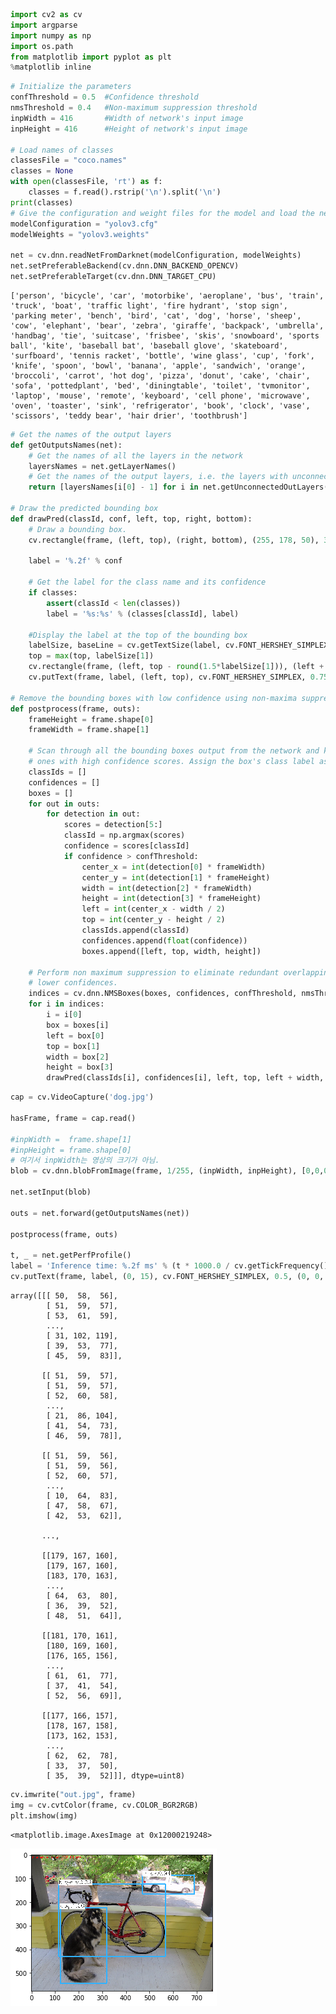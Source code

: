 ```python
import cv2 as cv
import argparse
import numpy as np
import os.path
from matplotlib import pyplot as plt
%matplotlib inline

```


```python
# Initialize the parameters
confThreshold = 0.5  #Confidence threshold
nmsThreshold = 0.4   #Non-maximum suppression threshold
inpWidth = 416       #Width of network's input image
inpHeight = 416      #Height of network's input image

# Load names of classes
classesFile = "coco.names"
classes = None
with open(classesFile, 'rt') as f:
    classes = f.read().rstrip('\n').split('\n')
print(classes)
# Give the configuration and weight files for the model and load the network using them.
modelConfiguration = "yolov3.cfg"
modelWeights = "yolov3.weights"

net = cv.dnn.readNetFromDarknet(modelConfiguration, modelWeights)
net.setPreferableBackend(cv.dnn.DNN_BACKEND_OPENCV)
net.setPreferableTarget(cv.dnn.DNN_TARGET_CPU)
```

    ['person', 'bicycle', 'car', 'motorbike', 'aeroplane', 'bus', 'train', 'truck', 'boat', 'traffic light', 'fire hydrant', 'stop sign', 'parking meter', 'bench', 'bird', 'cat', 'dog', 'horse', 'sheep', 'cow', 'elephant', 'bear', 'zebra', 'giraffe', 'backpack', 'umbrella', 'handbag', 'tie', 'suitcase', 'frisbee', 'skis', 'snowboard', 'sports ball', 'kite', 'baseball bat', 'baseball glove', 'skateboard', 'surfboard', 'tennis racket', 'bottle', 'wine glass', 'cup', 'fork', 'knife', 'spoon', 'bowl', 'banana', 'apple', 'sandwich', 'orange', 'broccoli', 'carrot', 'hot dog', 'pizza', 'donut', 'cake', 'chair', 'sofa', 'pottedplant', 'bed', 'diningtable', 'toilet', 'tvmonitor', 'laptop', 'mouse', 'remote', 'keyboard', 'cell phone', 'microwave', 'oven', 'toaster', 'sink', 'refrigerator', 'book', 'clock', 'vase', 'scissors', 'teddy bear', 'hair drier', 'toothbrush']



```python
# Get the names of the output layers
def getOutputsNames(net):
    # Get the names of all the layers in the network
    layersNames = net.getLayerNames()
    # Get the names of the output layers, i.e. the layers with unconnected outputs
    return [layersNames[i[0] - 1] for i in net.getUnconnectedOutLayers()]

# Draw the predicted bounding box
def drawPred(classId, conf, left, top, right, bottom):
    # Draw a bounding box.
    cv.rectangle(frame, (left, top), (right, bottom), (255, 178, 50), 3)
    
    label = '%.2f' % conf
        
    # Get the label for the class name and its confidence
    if classes:
        assert(classId < len(classes))
        label = '%s:%s' % (classes[classId], label)

    #Display the label at the top of the bounding box
    labelSize, baseLine = cv.getTextSize(label, cv.FONT_HERSHEY_SIMPLEX, 0.5, 1)
    top = max(top, labelSize[1])
    cv.rectangle(frame, (left, top - round(1.5*labelSize[1])), (left + round(1.5*labelSize[0]), top + baseLine), (255, 255, 255), cv.FILLED)
    cv.putText(frame, label, (left, top), cv.FONT_HERSHEY_SIMPLEX, 0.75, (0,0,0), 1)

# Remove the bounding boxes with low confidence using non-maxima suppression
def postprocess(frame, outs):
    frameHeight = frame.shape[0]
    frameWidth = frame.shape[1]

    # Scan through all the bounding boxes output from the network and keep only the
    # ones with high confidence scores. Assign the box's class label as the class with the highest score.
    classIds = []
    confidences = []
    boxes = []
    for out in outs:
        for detection in out:
            scores = detection[5:]
            classId = np.argmax(scores)
            confidence = scores[classId]
            if confidence > confThreshold:
                center_x = int(detection[0] * frameWidth)
                center_y = int(detection[1] * frameHeight)
                width = int(detection[2] * frameWidth)
                height = int(detection[3] * frameHeight)
                left = int(center_x - width / 2)
                top = int(center_y - height / 2)
                classIds.append(classId)
                confidences.append(float(confidence))
                boxes.append([left, top, width, height])

    # Perform non maximum suppression to eliminate redundant overlapping boxes with
    # lower confidences.
    indices = cv.dnn.NMSBoxes(boxes, confidences, confThreshold, nmsThreshold)
    for i in indices:
        i = i[0]
        box = boxes[i]
        left = box[0]
        top = box[1]
        width = box[2]
        height = box[3]
        drawPred(classIds[i], confidences[i], left, top, left + width, top + height)
```


```python
cap = cv.VideoCapture('dog.jpg')

hasFrame, frame = cap.read()

#inpWidth =  frame.shape[1]
#inpHeight = frame.shape[0]
# 여기서 inpWidth는 영상의 크기가 아님.
blob = cv.dnn.blobFromImage(frame, 1/255, (inpWidth, inpHeight), [0,0,0], 1, crop=False)

net.setInput(blob)

outs = net.forward(getOutputsNames(net))

postprocess(frame, outs)

t, _ = net.getPerfProfile()
label = 'Inference time: %.2f ms' % (t * 1000.0 / cv.getTickFrequency())
cv.putText(frame, label, (0, 15), cv.FONT_HERSHEY_SIMPLEX, 0.5, (0, 0, 255))

```




    array([[[ 50,  58,  56],
            [ 51,  59,  57],
            [ 53,  61,  59],
            ...,
            [ 31, 102, 119],
            [ 39,  53,  77],
            [ 45,  59,  83]],
    
           [[ 51,  59,  57],
            [ 51,  59,  57],
            [ 52,  60,  58],
            ...,
            [ 21,  86, 104],
            [ 41,  54,  73],
            [ 46,  59,  78]],
    
           [[ 51,  59,  56],
            [ 51,  59,  56],
            [ 52,  60,  57],
            ...,
            [ 10,  64,  83],
            [ 47,  58,  67],
            [ 42,  53,  62]],
    
           ...,
    
           [[179, 167, 160],
            [179, 167, 160],
            [183, 170, 163],
            ...,
            [ 64,  63,  80],
            [ 36,  39,  52],
            [ 48,  51,  64]],
    
           [[181, 170, 161],
            [180, 169, 160],
            [176, 165, 156],
            ...,
            [ 61,  61,  77],
            [ 37,  41,  54],
            [ 52,  56,  69]],
    
           [[177, 166, 157],
            [178, 167, 158],
            [173, 162, 153],
            ...,
            [ 62,  62,  78],
            [ 33,  37,  50],
            [ 35,  39,  52]]], dtype=uint8)




```python
cv.imwrite("out.jpg", frame) 
img = cv.cvtColor(frame, cv.COLOR_BGR2RGB)
plt.imshow(img)
```




    <matplotlib.image.AxesImage at 0x12000219248>




![png](images/output_4_1-1580201355801.png)

